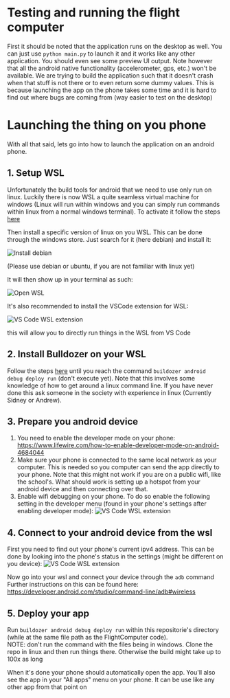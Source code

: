 # Testing and running the flight computer

First it should be noted that the application runs on the desktop as well. You can just use `python main.py` to launch it
and it works like any other application. You should even see some preview UI output. Note however that all the android
native functionality (accelerometer, gps, etc.) won't be available. We are trying to build the application such that
it doesn't crash when that stuff is not there or to even return some dummy values. This is because launching the 
app on the phone takes some time and it is hard to find out where bugs are coming from (way easier to test on the
desktop)

# Launching the thing on you phone
With all that said, lets go into how to launch the application on an android phone.

## 1. Setup WSL
Unfortunately the build tools for android that we need to use only run on linux. Luckily there is now WSL
a quite seamless virtual machine for windows (Linux will run within windows and you can simply run commands
within linux from a normal windows terminal). To activate it follow the steps [here](https://learn.microsoft.com/en-us/windows/wsl/install)

Then install a specific version of linux on you WSL. This can be done through the windows store. Just search for it (here debian) and
install it:

![Install debian](./attachments/install-debian.png "Install debian")

(Please use debian or ubuntu, if you are not familiar with linux yet)

It will then show up in your terminal as such:

![Open WSL](./attachments/open-wsl.png "Open WSL")

It's also recommended to install the VSCode extension for WSL: 

![VS Code WSL extension](./attachments/vscode-wsl.png "VS Code WSL extension")

this will allow you to directly run things in the WSL from VS Code

## 2. Install Bulldozer on your WSL

Follow the steps [here](https://kivy.org/doc/stable/guide/packaging-android.html#packaging-android) until you reach
the command `buildozer android debug deploy run` (don't execute yet). Note that this involves some knowledge of
how to get around a linux command line. If you have never done this ask someone in the society with experience
in linux (Currently Sidney or Andrew).

## 3. Prepare you android device

1. You need to enable the developer mode on your phone: https://www.lifewire.com/how-to-enable-developer-mode-on-android-4684044
2. Make sure your phone is connected to the same local network as your computer. This is needed so you computer can send the app directly to your phone. Note that this might not work if you are on a public wifi, like the school's. What should work is setting up a hotspot from your android device and then connecting over that.
3. Enable wifi debugging on your phone. To do so enable the following setting in the developer menu (found in your phone's settings after enabling developer mode):
![VS Code WSL extension](./attachments/enable-wifi-debug.jpg "VS Code WSL extension")

## 4. Connect to your android device from the wsl
First you need to find out your phone's current ipv4 address. This can be done by looking into the phone's status
in the settings (might be different on you device):
![VS Code WSL extension](./attachments/find-ip.jpg "VS Code WSL extension")
   
Now go into your wsl and connect your device through the `adb` command
Further instructions on this can be found here: https://developer.android.com/studio/command-line/adb#wireless

## 5. Deploy your app
Run `buildozer android debug deploy run` within this repositorie's directory (while at the same file path as the FlightComputer code).   
NOTE: don't run the command with the files being in windows. Clone the repo in linux and then run things there. Otherwise the build might take up to 100x as long   

When it's done your phone should automatically open the app. You'll also see the app in your "All apps" menu on your phone. It can be use like any other app from that point on